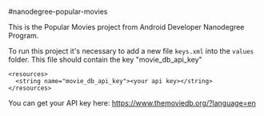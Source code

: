 #nanodegree-popular-movies

This is the Popular Movies project from Android Developer Nanodegree Program.

To run this project it's necessary to add a new file `keys.xml` into the `values` folder.
This file should contain the key "movie_db_api_key"

```
<resources>
  <string name="movie_db_api_key"><your api key></string>
</resources>
```

You can get your API key here: https://www.themoviedb.org/?language=en

